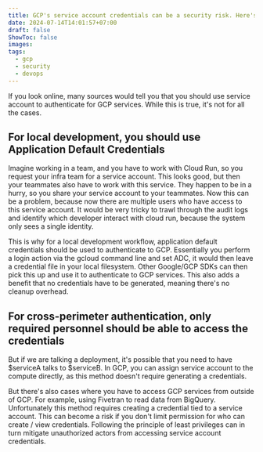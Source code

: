 ```yaml
---
title: GCP's service account credentials can be a security risk. Here's how to mitigate them.
date: 2024-07-14T14:01:57+07:00
draft: false
ShowToc: false
images:
tags:
  - gcp
  - security
  - devops
---
```


If you look online, many sources would tell you that you should use service account to authenticate for GCP services. While this is true, it's not for all the cases.

## For local development, you should use Application Default Credentials

Imagine working in a team, and you have to work with Cloud Run, so you request your infra team for a service account. This looks good, but then your teammates also have to work with this service. They happen to be in a hurry, so you share your service account to your teammates. Now this can be a problem, because now there are multiple users who have access to this service account. It would be very tricky to trawl through the audit logs and identify which developer interact with cloud run, because the system only sees a single identity.

This is why for a local development workflow, application default credentials should be used to authenticate to GCP. Essentially you perform a login action via the gcloud command line and set ADC, it would then leave a credential file in your local filesystem. Other Google/GCP SDKs can then pick this up and use it to authenticate to GCP services. This also adds a benefit that no credentials have to be generated, meaning there's no cleanup overhead.

## For cross-perimeter authentication, only required personnel should be able to access the credentials

But if we are talking a deployment, it's possible that you need to have $serviceA talks to $serviceB. In GCP, you can assign service account to the compute directly, as this method doesn't require generating a credentials.

But there's also cases where you have to access GCP services from outside of GCP. For example, using Fivetran to read data from BigQuery. Unfortunately this method requires creating a credential tied to a service account. This can become a risk if you don't limit permission for who can create / view credentials. Following the principle of least privileges can in turn mitigate unauthorized actors from accessing service account credentials.
